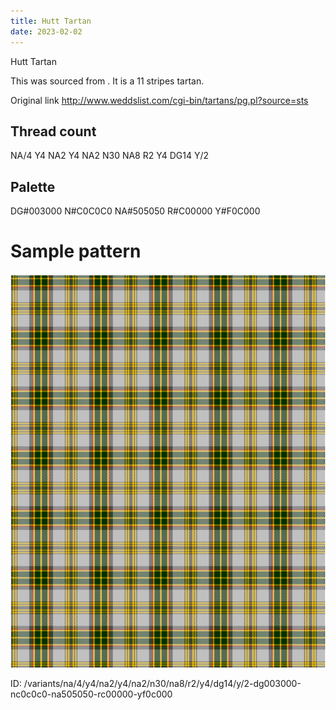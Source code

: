 ```yaml
---
title: Hutt Tartan
date: 2023-02-02
---
```

Hutt Tartan

This was sourced from <no value>.  It is a 11 stripes tartan.

Original link http://www.weddslist.com/cgi-bin/tartans/pg.pl?source=sts

## Thread count
NA/4 Y4 NA2 Y4 NA2 N30 NA8 R2 Y4 DG14 Y/2

## Palette
DG#003000 N#C0C0C0 NA#505050 R#C00000 Y#F0C000

# Sample pattern

![Tartan detail](tartan.png "NA/4 Y4 NA2 Y4 NA2 N30 NA8 R2 Y4 DG14 Y/2 tartan")

ID: /variants/na/4/y4/na2/y4/na2/n30/na8/r2/y4/dg14/y/2-dg003000-nc0c0c0-na505050-rc00000-yf0c000